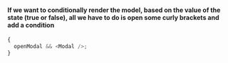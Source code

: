#### If we want to conditionally render the model, based on the value of the state (true or false), all we have to do is open some curly brackets and add a condition

```javascript
{
  openModal && <Modal />;
}
```
